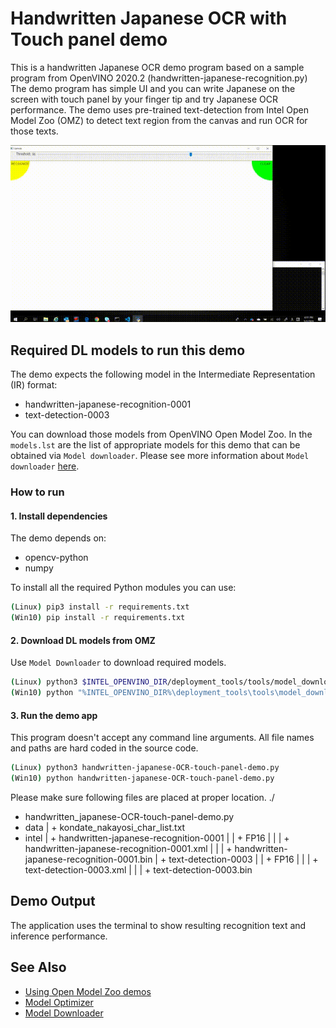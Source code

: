# Handwritten Japanese OCR  with Touch panel demo
This is a handwritten Japanese OCR demo program based on a sample program from OpenVINO 2020.2 (handwritten-japanese-recognition.py)  
The demo program has simple UI and you can write Japanese on the screen with touch panel by your finger tip and try Japanese OCR performance.
The demo uses pre-trained text-detection from Intel Open Model Zoo (OMZ) to detect text region from the canvas and run OCR for those texts.

![OCR demo](./resources/ocr-demo.gif)  

## Required DL models to run this demo

The demo expects the following model in the Intermediate Representation (IR) format:

   * handwritten-japanese-recognition-0001
   * text-detection-0003

You can download those models from OpenVINO Open Model Zoo.
In the `models.lst` are the list of appropriate models for this demo
that can be obtained via `Model downloader`.
Please see more information about `Model downloader` [here](../../../tools/downloader/README.md).

### How to run

#### 1. Install dependencies  
The demo depends on:
- opencv-python
- numpy

To install all the required Python modules you can use:

``` sh
(Linux) pip3 install -r requirements.txt
(Win10) pip install -r requirements.txt
```

#### 2. Download DL models from OMZ
Use `Model Downloader` to download required models.
``` sh
(Linux) python3 $INTEL_OPENVINO_DIR/deployment_tools/tools/model_downloader/downloader.py --list models.lst
(Win10) python "%INTEL_OPENVINO_DIR%\deployment_tools\tools\model_downloader\downloader.py" --list models.lst
```

#### 3. Run the demo app
This program doesn't accept any command line arguments. All file names and paths are hard coded in the source code.
``` sh
(Linux) python3 handwritten-japanese-OCR-touch-panel-demo.py
(Win10) python handwritten-japanese-OCR-touch-panel-demo.py
```

Please make sure following files are placed at proper location.
./
+ handwritten_japanese-OCR-touch-panel-demo.py
+ data
| + kondate_nakayosi_char_list.txt
+ intel
| + handwritten-japanese-recognition-0001
| | + FP16
| | | + handwritten-japanese-recognition-0001.xml
| | | + handwritten-japanese-recognition-0001.bin
| + text-detection-0003
| | + FP16
| | | + text-detection-0003.xml
| | | + text-detection-0003.bin

## Demo Output
The application uses the terminal to show resulting recognition text and inference performance.


## See Also
* [Using Open Model Zoo demos](../../README.md)
* [Model Optimizer](https://docs.openvinotoolkit.org/latest/_docs_MO_DG_Deep_Learning_Model_Optimizer_DevGuide.html)
* [Model Downloader](../../../tools/downloader/README.md)
